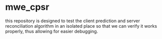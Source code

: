 # mwe_cpsr
this repository is designed to test the client prediction and server reconciliation algorithm in an isolated place so that we can verify it works properly, thus allowing for easier debugging.
